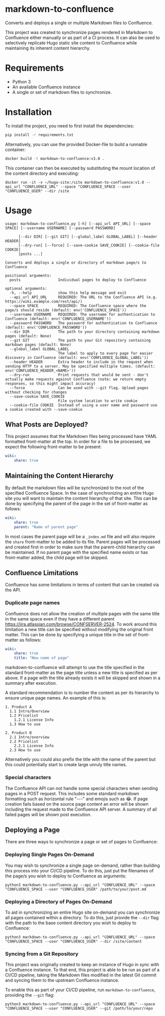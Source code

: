 # markdown-to-confluence

Converts and deploys a single or multiple Markdown files to Confluence.

This project was created to synchronize pages rendered in Markdown to Confluence either manually or as part of a CI process. It can also be used to selectively replicate Hugo static site content to Confluence while maintaining its inherent content hierarchy.

# Requirements

* Python 3
* An available Confluence instance
* A single or set of markdown files to synchronize.

# Installation

To install the project, you need to first install the dependencies:

```sh
pip install -r requirements.txt
```

Alternatively, you can use the provided Docker-file to build a runnable container:

```sh
docker build -t markdown-to-confluence:v1.0 .
```

This container can then be executed by substituting the mount location of the content directory and executing:

```
docker run -it -v ~/hugo-site:/site markdown-to-confluence:v1.0 --api_url "CONFLUENCE_URL" --space "CONFLUENCE_SPACE --user "CONFLUENCE_USER" --dir /site
```

# Usage

```
usage: markdown-to-confluence.py [-h] [--api_url API_URL] [--space SPACE] [--username USERNAME] [--password PASSWORD]
      
      [--dir DIR] [--git GIT] [--global_label GLOBAL_LABEL] [--header HEADER]
      [--dry-run] [--force] [--save-cookie SAVE_COOKIE] [--cookie-file COOKIE]
      [posts ...]

Converts and deploys a single or directory of markdown page/s to Confluence

positional arguments:
  posts                 Individual pages to deploy to Confluence

optional arguments:
  -h, --help            show this help message and exit
  --api_url API_URL     REQUIRED: The URL to the Confluence API (e.g. https://wiki.example.com/rest/api/)
  --space SPACE         REQUIRED: The Confluence space where the page/s should reside (default: env('CONFLUENCE_SPACE'))
  --username USERNAME   REQUIRED: The username for authentication to Confluence (default: env('CONFLUENCE_USERNAME'))
  --password PASSWORD   The password for authentication to Confluence (default: env('CONFLUENCE_PASSWORD'))
  --dir DIR             The path to your directory containing markdown pages (default: None)
  --git GIT             The path to your Git repository containing markdown pages (default: None)
  --global_label GLOBAL_LABEL
                        The label to apply to every page for easier discovery in Confluence (default: env('CONFLUENCE_GLOBAL_LABEL'))
  --header HEADER       Extra header to include in the request when sending HTTP to a server. May be specified multiple times. (default: env('CONFLUENCE_HEADER_<NAME>'))
  --dry-run             Print requests that would be sent - don't actually make requests against Confluence (note: we return empty responses, so this might impact accuracy)
  --force               Can be used with --git flag. Upload pages without checking for changes
  --save-cookie SAVE_COOKIE
                        File system location to write cookie
  --cookie-file COOKIE  Instead of using a user name and password use a cookie created with --save-cookie

```

## What Posts are Deployed?

This project assumes that the Markdown files being processed have YAML formatted front-matter at the top. In order for a file to be processed, we expect the following front-matter to be present:

```yaml
wiki:
    share: true
```

## Maintaining the Content Hierarchy

By default the markdown files will be synchronized to the root of the specified Confluence Space. In the case of synchronizing an entire Hugo site you will want to maintain the content hierarchy of that site. This can be done by specifying the parent of the page in the set of front-matter as follows:

```yaml
wiki:
    share: true
    parent: "Name of parent page"
```

In most cases the parent page will be a `_index.md` file and will also require the `share` front-matter to be added to its file. Parent pages will be processed and created first in order to make sure that the parent-child hierarchy can be maintained. If no parent page with the specified name exists or has front-matter added, the child page will be skipped.

## Confluence Limitations

Confluence has some limitations in terms of content that can be created via the API.

### Duplicate page names

Confluence does not allow the creation of multiple pages with the same title in the same space even if they have a different parent https://jira.atlassian.com/browse/CONFSERVER-2524. To work around this limitation a new title can be specified without modifying the original front matter. This can be done by specifying a unique title in the set of front-matter as follows:

```yaml
wiki:
    share: true
    title: "New name of page" 
```

markdown-to-confluence will attempt to use the title specified in the standard front-matter as the page title unless a new title is specified as per above. If a page with the title already exists it will be skipped and shown in a summary after execution.

A standard recommendation is to number the content as per its hierarchy to ensure unique page names. An example of this is:

```
1. Product A
  1.1 Intro/Overview
  1.2 Pricelist
    1.2.1 License Info
  1.3 How to use

2. Product B
  2.1 Intro/overview
  2.2 Pricelist
    2.2.1 License Info
  2.3 How to use
```

Alternatively you could also prefix the title with the name of the parent but this could potentially start to create large unruly title names.

### Special characters

The Confluence API can not handle some special characters when sending pages in a POST request. This includes some standard markdown formatting such as horizontal rule "---" and emojis such as :joy:. If page creation fails based on the source page content an error will be shown including the request made to the Confluence API server. A summary of all failed pages will be shown post execution.

## Deploying a Page

There are three ways to synchronize a page or set of pages to Confluence:

### Deploying Single Pages On-Demand

You may wish to synchronize a single page on-demand, rather than building this process into your CI/CD pipeline. To do this, just put the filenames of the page/s you wish to deploy to Confluence as arguments:

```
python3 markdown-to-confluence.py --api_url "CONFLUENCE_URL" --space "CONFLUENCE_SPACE --user "CONFLUENCE_USER" /path/to/your/post.md
```

### Deploying a Directory of Pages On-Demand

To aid in synchronizing an entire Hugo site on-demand you can synchronize all pages contained within a directory. To do this, just provide the `--dir` flag with the path to the base content directory you wish to deploy to Confluence:

```
python3 markdown-to-confluence.py --api_url "CONFLUENCE_URL" --space "CONFLUENCE_SPACE --user "CONFLUENCE_USER" --dir /site/content
```

### Syncing from a Git Repository

This project was originally created to keep an instance of Hugo in sync with a Confluence instance. To that end, this project is able to be run as part of a CI/CD pipeline, taking the Markdown files modified in the latest Git commit and syncing them to the upstream Confluence instance.

To enable this as part of your CI/CD pipeline, run `markdown-to-confluence`, providing the `--git` flag:

```
python3 markdown-to-confluence.py --api_url "CONFLUENCE_URL" --space "CONFLUENCE_SPACE --user "CONFLUENCE_USER" --git /path/to/your/repo
```
